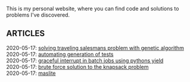 This is my personal website, where you can find code and solutions to problems I've discovered.

## ARTICLES
2020-05-17: <a href="content/solving-traveling-salesmans-problem-with-genetic-algorithm/index.html">solving traveling salesmans problem with genetic algorithm</a><br>
2020-05-17: <a href="content/automating-generation-of-tests/index.html">automating generation of tests</a><br>
2020-05-17: <a href="content/graceful-interrupt-in-batch-jobs-using-pythons-yield/index.html">graceful interrupt in batch jobs using pythons yield</a><br>
2020-05-17: <a href="content/brute-force-solution-to-the-knapsack-problem/index.html">brute force solution to the knapsack problem</a><br>
2020-05-17: <a href="content/maslite/index.html">maslite</a><br>
